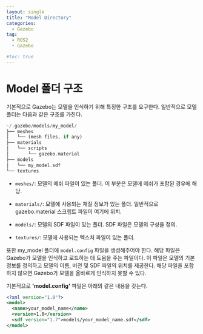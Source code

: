 ```yaml
---
layout: single
title: "Model Directory"
categories:
  - Gazebo
tag:
  - ROS2
  - Gazebo

#toc: true
---
```


# Model 폴더 구조
기본적으로 Gazebo는 모델을 인식하기 위해 특정한 구조를 요구한다.
일반적으로 모델 폴더는 다음과 같은 구조를 가진다.

```php
~/.gazebo/models/my_model/
├── meshes
│   └── (mesh files, if any)
├── materials
│   └── scripts
│       └── gazebo.material
├── models
│   └── my_model.sdf
└── textures
```

- ```meshes/```: 모델의 메쉬 파일이 있는 폴더. 이 부분은 모델에 메쉬가 포함된 경우에 해당.

- ```materials/```: 모델에 사용되는 재질 정보가 있는 폴더. 일반적으로 gazebo.material 스크립트 파일이 여기에 위치.

- ```models/```: 모델의 SDF 파일이 있는 폴더. SDF 파일은 모델의 구성을 정의.

- ```textures/```: 모델에 사용되는 텍스처 파일이 있는 폴더.

또한 my_model 폴더에 ```model.config``` 파일을 생성해주어야 한다. 해당 파일은 Gazebo가 모델을 인식하고 로드하는 데 도움을 주는 파일이다. 이 파일은 모델의 기본 정보를 정의하고 모델의 이름, 버전 및 SDF 파일의 위치를 제공한다. 해당 파일을 포함하지 않으면 Gazebo가 모델을 올바르게 인식하지 못할 수 있다.

기본적으로 **'model.config'** 파일은 아래의 같은 내용을 갖는다.

```xml
<?xml version="1.0"?>
<model>
  <name>your_model_name</name>
  <version>1.0</version>
  <sdf version="1.7">models/your_model_name.sdf</sdf>
</model>
```